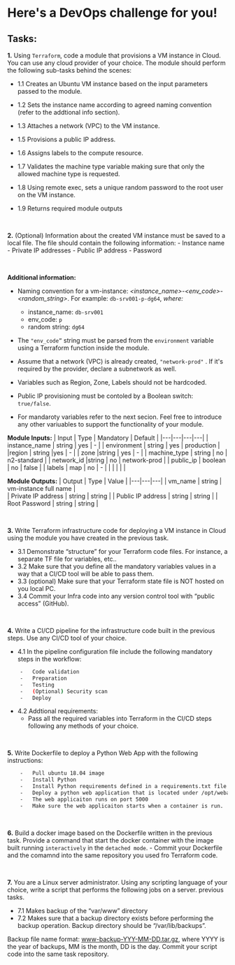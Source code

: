 # Here's a DevOps challenge for you!

## Tasks:

**1.**	Using `Terraform`, code a module that provisions a VM instance in Cloud. You can use any cloud provider of your choice.  The module should perform the following sub-tasks behind the scenes:

- 1.1 Creates an Ubuntu VM instance based on the input parameters passed to the module.

- 1.2 Sets the instance name according to agreed naming convention (refer to the addtional info section).

- 1.3 Attaches a network (VPC) to the VM instance.

- 1.5 Provisions a public IP address.

- 1.6 Assigns labels to the compute resource.

- 1.7 Validates the machine type variable making sure that only the allowed machine type is requested.

- 1.8 Using remote exec, sets a unique random password to the root user on the VM instance.

- 1.9 Returns required module outputs
    
<br>

**2.** (Optional) Information about the created VM instance must be saved to a local file. The file should contain the following information:
        - Instance name
        - Private IP addresses
        - Public IP address
        - Password

<br>

**Additional information:**
-	Naming convention for a vm-instance: *<instance_name>-<env_code>-<random_string>*. For example: `db-srv001-p-dg64`,     *where:* 
    - instance_name:         `db-srv001`
    - env_code:                  `p` 
    - random string:        `dg64`

-	The `"env_code”` string must be parsed from the `environment` variable using a Terraform function inside the module.
-	Assume that a network (VPC) is already created, `"network-prod"` . If it's required by the provider, declare a subnetwork as well.
-	Variables such as Region, Zone, Labels should not be hardcoded.
-   Public IP provisioning must be contoled by a Boolean switch: `true/false`.
- For mandaroty variables refer to the next secion. Feel free to introduce any other variuables to support the functionality of your module.


**Module Inputs:**
| Input  |  Type |  Mandatory |  Default |
|---|---|---|---|
| instance_name  | string  |  yes |  - |
| environment  | string | yes  |  production |
|region   | string  |yes   | -  |
| zone  |string   | yes  | -  |
| machine_type  | string  | no  |  n2-standard |
| network_id  |string   | no  |  network-prod |
| public_ip |  boolean | no  | false  |
| labels  | map  | no  | - |
|   |   |   |   |

**Module Outputs:**
| Output  |  Type |  Value |
|---|---|---|
| vm_name  | string  | vm-instance full name  |  
| Private IP address  | string | string | 
| Public IP address  | string | string | 
| Root Password  | string | string | 

<br>

**3.** Write Terraform infrastructure code for deploying a VM instance in Cloud using the module you have created in the previous task.
 -	3.1 Demonstrate “structure” for your Terraform code files. For instance, a separate TF file for variables, etc..
 -	3.2 Make sure that you define all the mandatory variables values in a way that a CI/CD tool will be able to pass them.
 -	3.3 (optional) Make sure that your Terraform state file is NOT hosted on you local PC.
 -	3.4 Commit your Infra code into any version control tool with “public access” (GitHub).

<br>

**4.** Write a CI/CD pipeline for the infrastructure code built in the previous steps. Use any CI/CD tool of your choice.
 -	4.1 In the pipeline configuration file include the following mandatory steps in the workflow:
``` sh    
    -	Code validation
    -	Preparation 
    -	Testing
    -	(Optional) Security scan
    -	Deploy
```

- 4.2 Addtional requirements:
    -	Pass all the required variables into Terraform in the CI/CD steps following any methods of your choice.

<br>

**5.** Write Dockerfile to deploy a Python Web App with the following instructions:
``` sh
    -   Pull ubuntu 18.04 image
    -	Install Python 
    -	Install Python requirements defined in a requirements.txt file. The file should be in the same directory as Dockerfile
    -	Deploy a python web application that is located under /opt/webapp
    -	The web applicaiton runs on port 5000
    -	Make sure the web applicaiton starts when a container is run.
```
<br>

**6.**	Build a docker image based on the Dockerfile written in the previous task. Provide a command that start the docker container with the image built running `interactively` in the `detached mode`.
    - Commit your Dockerfile and the comamnd into the same repository you used fro Terraform code.

<br>

**7.**	You are a Linux server administrator. Using any scripting language of your choice, write a script that performs the following jobs on a server. previous tasks.
-	7.1 Makes backup of the “var/www” directory
-	7.2 Makes sure that a backup directory exists before performing the backup operation. Backup directory should be “/var/lib/backups”.

Backup file name format: www-backup-YYY-MM-DD.tar.gz, where YYYY is the year of backups, MM is the month, DD is the day.
Commit your script code into the same task repository.
 